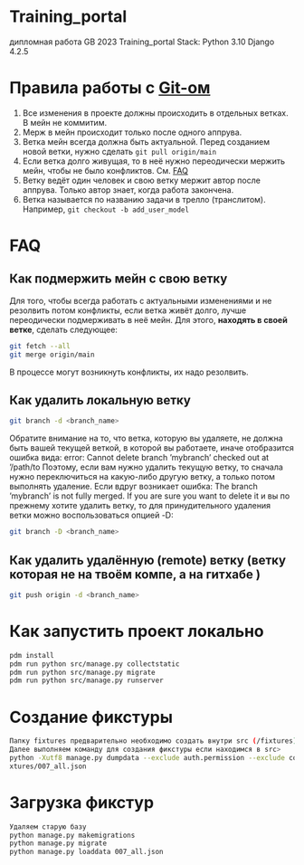 # Training_portal
дипломная работа GB 2023
Training_portal
Stack:
Python 3.10
Django 4.2.5

# Правила работы с [Git-ом](https://git-scm.com/book/ru/v2)
1. Все изменения в проекте должны происходить в отдельных ветках. В мейн не коммитим.
2. Мерж в мейн происходит только после одного аппрува.
3. Ветка мейн всегда должна быть актуальной. Перед созданием новой ветки, нужно сделать ```git pull origin/main```
4. Если ветка долго живущая, то в неё нужно переодически мержить мейн, чтобы не было конфликтов. См. [FAQ](#Как-подмержить-мейн-с-свою-ветку)
5. Ветку ведёт один человек и свою ветку мержит автор после аппрува. Только автор знает, когда работа закончена.
6. Ветка называется по названию задачи в трелло (транслитом). Например, ```git checkout -b add_user_model```


# FAQ
## Как подмержить мейн с свою ветку
Для того, чтобы всегда работать с актуальными изменениями и не резолвить потом конфликты, если ветка живёт долго, лучше переодически подмерживать в неё мейн. Для этого, **находять в своей ветке**, сделать следующее:

```bash
git fetch --all
git merge origin/main
```
В процессе могут возникнуть конфликты, их надо резолвить.

## Как удалить локальную ветку
```bash
git branch -d <branch_name>
```
Обратите внимание на то, что ветка, которую вы удаляете, не должна быть вашей текущей веткой, в которой вы работаете, иначе отобразится ошибка вида:
error: Cannot delete branch ’mybranch’ checked out at ’/path/to
Поэтому, если вам нужно удалить текущую ветку, то сначала нужно переключиться на какую-либо другую ветку, а только потом выполнять удаление.
Если вдруг возникает ошибка: The branch ’mybranch’ is not fully merged. If you are sure you want to delete it и вы по прежнему хотите удалить ветку,
то для принудительного удаления ветки можно воспользоваться опцией -D:

```bash
git branch -D <branch_name>
```

## Как удалить удалённую (remote) ветку (ветку которая не на твоём компе, а на гитхабе )
```bash
git push origin -d <branch_name>
```

# Как запустить проект локально
```bash
pdm install 
pdm run python src/manage.py collectstatic
pdm run python src/manage.py migrate
pdm run python src/manage.py runserver
```
# Создание фикстуры
```bash
Папку fixtures предварительно необходимо создать внутри src (/fixtures)
Далее выполняем команду для создания фикстуры если находимся в src>
python -Xutf8 manage.py dumpdata --exclude auth.permission --exclude contenttypes --exclude auth.group  --exclude admin.logentry --exclude sessions --indent 2 -o ./fi
xtures/007_all.json
```
# Загрузка фикстур
```bash
Удаляем старую базу
python manage.py makemigrations
python manage.py migrate
python manage.py loaddata 007_all.json
```


